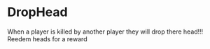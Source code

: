 # DropHead
When a player is killed by another player they will drop there head!!! Reedem heads for a reward

